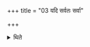 +++
title = "03 यदि सर्वतः सर्वा"

+++

<details><summary>थिते</summary>

यदि सर्वतः सर्वा जुहुयात् ३
</details>

